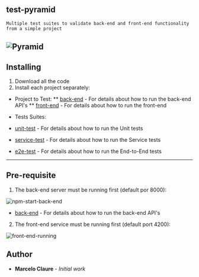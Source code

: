 ## test-pyramid
```
Multiple test suites to validate back-end and front-end functionality from a simple project
```
![Pyramid](https://user-images.githubusercontent.com/24611413/67211292-7c9ae900-f3e8-11e9-8506-25d91f7f3ecf.jpg)
---
## Installing

1. Download all the code
2. Install each project separately:
* Project to Test:
** [back-end](https://github.com/mclaure/test-pyramid/tree/master/src/back-end) - For details about how to run the back-end API's 
** [front-end](https://github.com/mclaure/test-pyramid/tree/master/src/front-end) - For details about how to run the front-end 

* Tests Suites:
* [unit-test](https://github.com/mclaure/test-pyramid/tree/master/test/unit-test) - For details about how to run the Unit tests 
* [service-test](https://github.com/mclaure/test-pyramid/tree/master/test/service-test) - For details about how to run the Service tests
* [e2e-test](https://github.com/mclaure/test-pyramid/tree/master/test/e2e-test) - For details about how to run the End-to-End tests

---
## Pre-requisite
1. The back-end server must be running first (default por 8000):

![npm-start-back-end](https://user-images.githubusercontent.com/24611413/67206646-13af7300-f3e0-11e9-8474-040a7dc4e94d.jpg)

* [back-end](https://github.com/mclaure/test-pyramid/tree/master/src/back-end) - For details about how to run the back-end API's 

2. The front-end service must be running first (default port 4200):

![front-end-running](https://user-images.githubusercontent.com/24611413/67209810-0d23fa00-f3e6-11e9-8812-2da29c8c6d20.jpg)

## Author

* **Marcelo Claure** - *Initial work*
